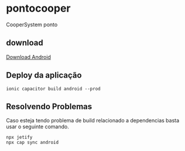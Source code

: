 # pontocooper

CooperSystem ponto

## download

<a id="raw-url" href="https://github.com/cesarhfborges/pontocooper/raw/master/apk/portal-coopersystem.apk" download>
Download Android</a>

## Deploy da aplicação

```
ionic capacitor build android --prod
```

## Resolvendo Problemas

Caso esteja tendo problema de build relacionado a dependencias basta usar o seguinte comando.

```
npx jetify
npx cap sync android
```
